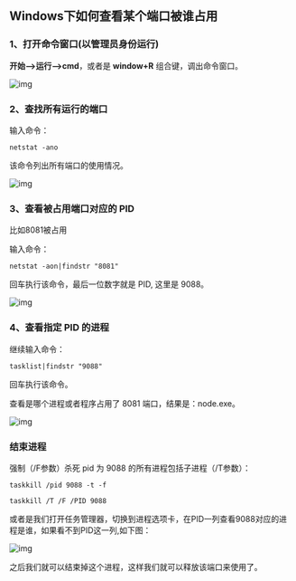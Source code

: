 ## Windows下如何查看某个端口被谁占用

### 1、打开命令窗口(以管理员身份运行)

**开始—->运行—->cmd**，或者是 **window+R** 组合键，调出命令窗口。

![img](https://www.runoob.com/wp-content/uploads/2018/07/1530674518-9279-2159693-04b35d2754f09854.png)

### 2、查找所有运行的端口

输入命令：

```
netstat -ano
```

该命令列出所有端口的使用情况。

![img](https://www.runoob.com/wp-content/uploads/2018/07/1530674518-5109-2159693-5342695777bde48d.png)

### 3、查看被占用端口对应的 PID

比如8081被占用

输入命令：

```
netstat -aon|findstr "8081"
```

回车执行该命令，最后一位数字就是 PID, 这里是 9088。

![img](https://www.runoob.com/wp-content/uploads/2018/07/1530674518-6203-2159693-10d9bae7a6e59b06.png)

### 4、查看指定 PID 的进程

继续输入命令：

```
tasklist|findstr "9088"
```

回车执行该命令。

查看是哪个进程或者程序占用了 8081 端口，结果是：node.exe。

![img](https://www.runoob.com/wp-content/uploads/2018/07/1530674518-3794-2159693-30d1a50103f28cea.png)

### 结束进程

强制（/F参数）杀死 pid 为 9088 的所有进程包括子进程（/T参数）：

`taskkill /pid 9088 -t -f`

```
taskkill /T /F /PID 9088 
```

或者是我们打开任务管理器，切换到进程选项卡，在PID一列查看9088对应的进程是谁，如果看不到PID这一列,如下图：

![img](https://www.runoob.com/wp-content/uploads/2018/07/1530674518-2583-2159693-78c510e9c1023f6e.png)

之后我们就可以结束掉这个进程，这样我们就可以释放该端口来使用了。